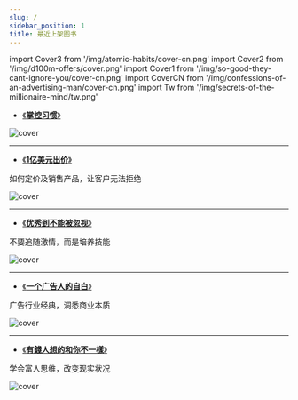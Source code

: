 ```yaml
---
slug: /
sidebar_position: 1
title: 最近上架图书
---
```


import Cover3 from '/img/atomic-habits/cover-cn.png'
import Cover2 from '/img/d100m-offers/cover.png'
import Cover1 from '/img/so-good-they-cant-ignore-you/cover-cn.png'
import CoverCN from '/img/confessions-of-an-advertising-man/cover-cn.png'
import Tw from '/img/secrets-of-the-millionaire-mind/tw.png'

- [《**掌控习惯**》](./growingup/atomic-habits) 

<img src={Cover3} alt="cover" style={{width:360}} />

------------------

- [《**1亿美元出价**》](./wam/100m-offers) 

如何定价及销售产品，让客户无法拒绝

<img src={Cover2} alt="cover" style={{width:360}} />

------------------

- [《**优秀到不能被忽视**》](./growingup/so-good-they-cant-ignore-you) 

不要追随激情，而是培养技能

<img src={Cover1} alt="cover" style={{width:360}} />

------------------

- [《**一个广告人的自白**》](./wam/confessions-of-an-advertising-man) 


广告行业经典，洞悉商业本质

<img src={CoverCN} alt="cover" style={{width:360}} />

------------------

- [《**有錢人想的和你不一樣**》](./wealth/Secrets-of-the-Millionaire-Mind) 

学会富人思维，改变现实状况

<img src={Tw} alt="cover" style={{width:360}} />


